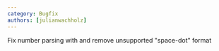```yaml
---
category: Bugfix
authors: [julianwachholz]
---
```


Fix number parsing with and remove unsupported "space-dot" format
